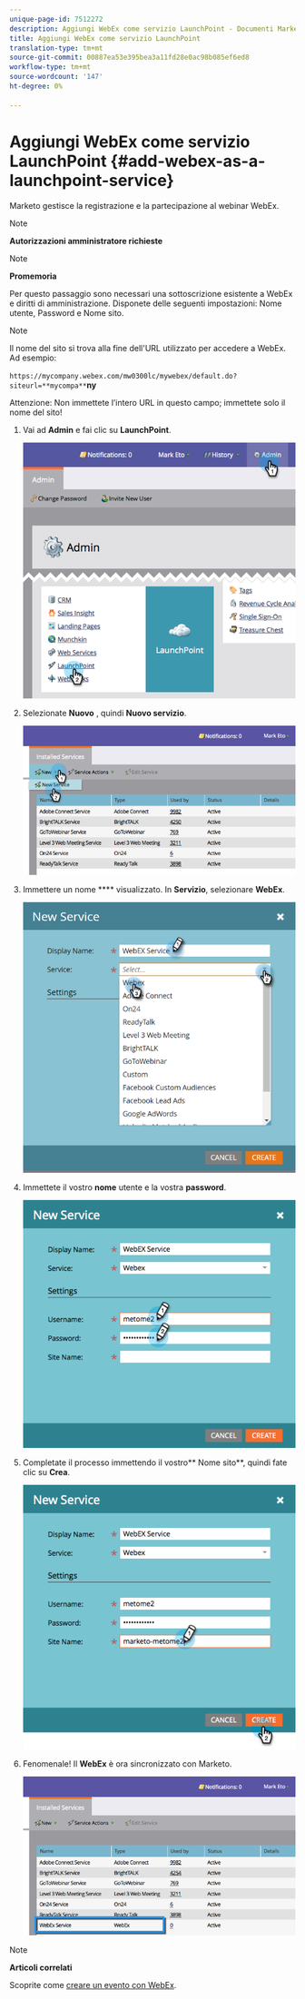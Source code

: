 ```yaml
---
unique-page-id: 7512272
description: Aggiungi WebEx come servizio LaunchPoint - Documenti Marketo - Documentazione prodotto
title: Aggiungi WebEx come servizio LaunchPoint
translation-type: tm+mt
source-git-commit: 00887ea53e395bea3a11fd28e0ac98b085ef6ed8
workflow-type: tm+mt
source-wordcount: '147'
ht-degree: 0%

---
```



# Aggiungi WebEx come servizio LaunchPoint {#add-webex-as-a-launchpoint-service}

Marketo gestisce la registrazione e la partecipazione al webinar WebEx.

>[!NOTE]
>
>**Autorizzazioni amministratore richieste**

>[!NOTE]
>
>**Promemoria**
>
>Per questo passaggio sono necessari una sottoscrizione esistente a WebEx e diritti di amministrazione. Disponete delle seguenti impostazioni: Nome utente, Password e Nome sito.

>[!NOTE]
>
>Il nome del sito si trova alla fine dell&#39;URL utilizzato per accedere a WebEx. Ad esempio:
>
>`https://mycompany.webex.com/mw0300lc/mywebex/default.do?siteurl=**mycompa**`**ny**
>
>Attenzione: Non immettete l’intero URL in questo campo; immettete solo il nome del sito!

1. Vai ad **Admin** e fai clic su **LaunchPoint**.

   ![](assets/image2015-4-23-11-3a20-3a43.png)

1. Selezionate **Nuovo** , quindi **Nuovo servizio**.

   ![](assets/webex-new-service.png)

1. Immettere un nome **** visualizzato. In **Servizio**, selezionare **WebEx**.

   ![](assets/new-service-webex.png)

1. Immettete il vostro **nome** utente e la vostra **password**.

   ![](assets/image2015-4-24-18-3a56-3a56.png)

1. Completate il processo immettendo il vostro** Nome sito**, quindi fate clic su **Crea**.

   ![](assets/image2015-4-24-18-3a58-3a43.png)

1. Fenomenale! Il **WebEx** è ora sincronizzato con Marketo.

   ![](assets/webex.png)

>[!NOTE]
>
>**Articoli correlati**
>
>Scoprite come [creare un evento con WebEx](../../../product-docs/demand-generation/events/create-an-event/create-an-event-with-webex.md).


